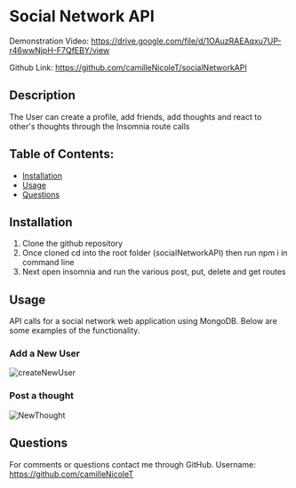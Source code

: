 # Social Network API

Demonstration Video: https://drive.google.com/file/d/1OAuzRAEAqxu7UP-r46wwNjpH-F7QfEBY/view

Github Link: https://github.com/camilleNicoleT/socialNetworkAPI

## Description
The User can create a profile, add friends, add thoughts and react to other's thoughts through the Insomnia route calls

## Table of Contents:
   - [Installation](#installation) 
   - [Usage](#usage) 
   - [Questions](#Questions) 

## Installation 
  1) Clone the github repository
  2) Once cloned cd into the root folder (socialNetworkAPI) then run npm i in command line
  3) Next open insomnia and run the various post, put, delete and get routes

## Usage
  API calls for a social network web application using MongoDB.
  Below are some examples of the functionality.
  
  ### Add a New User
![createNewUser](https://user-images.githubusercontent.com/94029792/164953574-48f7ad70-f25b-40d7-9932-390147e3ccb7.png)

### Post a thought
![NewThought](https://user-images.githubusercontent.com/94029792/164953592-3b117d10-5073-4e5b-b4ea-b3c5338ca0b0.png)


## Questions
For comments or questions contact me through GitHub. Username: https://github.com/camilleNicoleT
